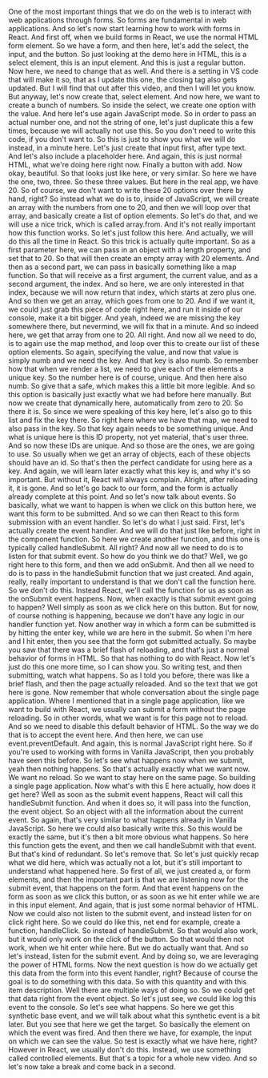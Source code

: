 One of the most important things
that we do on the web
is to interact with web applications through forms.
So forms are fundamental in web applications.
And so let's now start learning
how to work with forms in React.
And first off, when we build forms in React,
we use the normal HTML form element.
So we have a form, and then here,
let's add the select, the input, and the button.
So just looking at the demo here in HTML,
this is a select element, this is an input element.
And this is just a regular button.
Now here, we need to change that as well.
And there is a setting in VS code that will make it so,
that as I update this one,
the closing tag also gets updated.
But I will find that out after this video,
and then I will let you know.
But anyway, let's now create that, select element.
And now here, we want to create a bunch of numbers.
So inside the select, we create one option with the value.
And here let's use again JavaScript mode.
So in order to pass an actual number one,
and not the string of one,
let's just duplicate this a few times,
because we will actually not use this.
So you don't need to write this code, if you don't want to.
So this is just to show you what we will do instead,
in a minute here.
Let's just create that input first, after type text.
And let's also include a placeholder here.
And again, this is just normal HTML,
what we're doing here right now.
Finally a button with add.
Now okay, beautiful.
So that looks just like here, or very similar.
So here we have the one, two, three.
So these three values.
But here in the real app, we have 20.
So of course,
we don't want to write these 20 options over there by hand,
right?
So instead what we do is to, inside of JavaScript,
we will create an array with the numbers from one to 20,
and then we will loop over that array,
and basically create a list of option elements.
So let's do that, and we will use a nice trick,
which is called array.from.
And it's not really important how this function works.
So let's just follow this here.
And actually, we will do this all the time in React.
So this trick is actually quite important.
So as a first parameter here,
we can pass in an object with a length property,
and set that to 20.
So that will then create an empty array with 20 elements.
And then as a second part,
we can pass in basically something like a map function.
So that will receive as a first argument,
the current value, and as a second argument, the index.
And so here, we are only interested in that index,
because we will now return that index,
which starts at zero plus one.
And so then we get an array, which goes from one to 20.
And if we want it,
we could just grab this piece of code right here,
and run it inside of our console, make it a bit bigger.
And yeah, indeed we are missing the key somewhere there,
but nevermind, we will fix that in a minute.
And so indeed here, we get that array from one to 20.
All right.
And now all we need to do, is to again use the map method,
and loop over this
to create our list of these option elements.
So again, specifying the value,
and now that value is simply numb and we need the key.
And that key is also numb.
So remember how that when we render a list,
we need to give each of the elements a unique key.
So the number here is of course, unique.
And then here also numb.
So give that a safe,
which makes this a little bit more legible.
And so this option
is basically just exactly what we had before here manually.
But now we create that dynamically here,
automatically from zero to 20.
So there it is.
So since we were speaking of this key here,
let's also go to this list and fix the key there.
So right here where we have that map,
we need to also pass in the key.
So that key again needs to be something unique.
And what is unique here is this ID property,
not yet material, that's user three.
And so now these IDs are unique.
And so those are the ones, we are going to use.
So usually when we get an array of objects,
each of these objects should have an id.
So that's then the perfect candidate
for using here as a key.
And again,
we will learn later exactly what this key is,
and why it's so important.
But without it, React will always complain.
Alright, after reloading it, it is gone.
And so let's go back to our form,
and the form is actually already complete at this point.
And so let's now talk about events.
So basically, what we want to happen
is when we click on this button here,
we want this form to be submitted.
And so we can then React to this form submission
with an event handler.
So let's do what I just said.
First, let's actually create the event handler.
And we will do that just like before,
right in the component function.
So here we create another function,
and this one is typically called handleSubmit.
All right?
And now all we need to do
is to listen for that submit event.
So how do you think we do that?
Well, we go right here to this form,
and then we add onSubmit.
And then all we need to do
is to pass in the handleSubmit function
that we just created.
And again, really, really important to understand
is that we don't call the function here.
So we don't do this.
Instead React, we'll call the function for us
as soon as the onSubmit event happens.
Now, when exactly is that submit event going to happen?
Well simply as soon as we click here on this button.
But for now, of course nothing is happening,
because we don't have any logic in our handler function yet.
Now another way in which a form can be submitted
is by hitting the enter key,
while we are here in the submit.
So when I'm here and I hit enter,
then you see that the form got submitted actually.
So maybe you saw that there was a brief flash of reloading,
and that's just a normal behavior of forms in HTML.
So that has nothing to do with React.
Now let's just do this one more time, so I can show you.
So writing test, and then submitting, watch what happens.
So as I told you before,
there was like a brief flash,
and then the page actually reloaded.
And so the text that we got here is gone.
Now remember
that whole conversation about the single page application.
Where I mentioned that in a single page application,
like we want to build with React,
we usually can submit a form without the page reloading.
So in other words, what we want
is for this page not to reload.
And so we need to disable this default behavior of HTML.
So the way we do that is to accept the event here.
And then here, we can use event.preventDefault.
And again, this is normal JavaScript right here.
So if you're used to working with forms
in Vanilla JavaScript,
then you probably have seen this before.
So let's see what happens now when we submit,
yeah then nothing happens.
So that's actually exactly what we want now.
We want no reload.
So we want to stay here on the same page.
So building a single page application.
Now what's with this E here actually, how does it get here?
Well as soon as the submit event happens,
React will call this handleSubmit function.
And when it does so,
it will pass into the function, the event object.
So an object with all the information
about the current event.
So again, that's very similar
to what happens already in Vanilla JavaScript.
So here we could also basically write this.
So this would be exactly the same,
but it's then a bit more obvious what happens.
So here this function gets the event,
and then we call handleSubmit with that event.
But that's kind of redundant.
So let's remove that.
So let's just quickly recap what we did here,
which was actually not a lot,
but it's still important to understand what happened here.
So first of all, we just created a, or form elements,
and then the important part
is that we are listening now for the submit event,
that happens on the form.
And that event happens on the form
as soon as we click this button,
or as soon as we hit enter
while we are in this input element.
And again, that is just some normal behavior of HTML.
Now we could also not listen to the submit event,
and instead listen for on click right here.
So we could do like this, net end for example,
create a function, handleClick.
So instead of handleSubmit.
So that would also work,
but it would only work on the click of the button.
So that would then not work, when we hit enter while here.
But we do actually want that.
And so let's instead, listen for the submit event.
And by doing so, we are leveraging the power of HTML forms.
Now the next question
is how do we actually get this data from the form
into this event handler, right?
Because of course the goal
is to do something with this data.
So with this quantity and with this item description.
Well there are multiple ways of doing so.
So we could get that data right from the event object.
So let's just see,
we could like log this event to the console.
So let's see what happens.
So here we get this synthetic base event,
and we will talk about
what this synthetic event is a bit later.
But you see that here we get the target.
So basically the element on which the event was fired.
And then there we have, for example,
the input on which we can see the value.
So test is exactly what we have here, right?
However in React, we usually don't do this.
Instead, we use something called controlled elements.
But that's a topic for a whole new video.
And so let's now take a break and come back in a second.